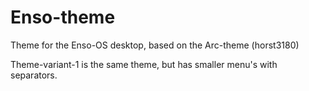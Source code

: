 # Enso-theme
Theme for the Enso-OS desktop, based on the Arc-theme (horst3180)

Theme-variant-1 is the same theme, but has smaller menu's with separators.
